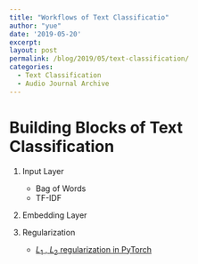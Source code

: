 ```yaml
---
title: "Workflows of Text Classificatio"
author: "yue"
date: '2019-05-20'
excerpt: 
layout: post
permalink: /blog/2019/05/text-classification/
categories:
  - Text Classification
  - Audio Journal Archive
---
```




<!--- {% include image.html url="/images/authagraph.jpg" caption="The most accurate map in the world, just 'cause." width=450 align="right" %} --->

Building Blocks of Text Classification
===

1. Input Layer

    - Bag of Words
    - TF-IDF

2. Embedding Layer

3. Regularization

    - [$L_1$ , $L_2$ regularization in PyTorch](https://stackoverflow.com/questions/44641976/in-pytorch-how-to-add-l1-regularizer-to-activations)
    

